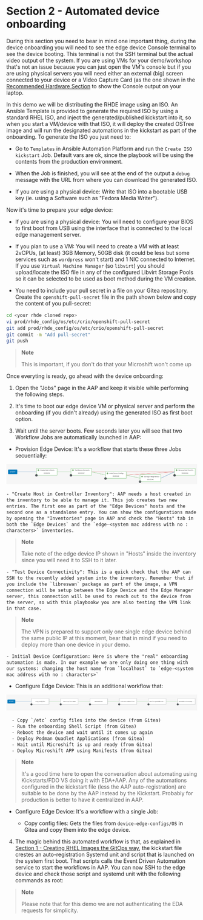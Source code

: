 # Section 2 - Automated device onboarding

During this section you need to bear in mind one important thing, during the device onboarding you will need to see the edge device Console terminal to see the device booting. This terminal is not the SSH terminal but the actual video output of the system. If you are using VMs for your demo/workshop that's not an issue because you can just open the VM's console but if you are using physical servers you will need either an external (big) screen connected to your device or a Video Capture Card (as the one shown in the [Recommended Hardware Section](README.md#recommended-hardware) to show the Console output on your laptop.

In this demo we will be distributing the RHDE image using an ISO. An Ansible Template is provided to generate the required ISO by using a standard RHEL ISO, and inject the generated/published kickstart into it, so when you start a VM/device with that ISO, it will deploy the created OSTree image and will run the designated automations in the kickstart as part of the onboarding. To generate the ISO you just need to:

* Go to `Templates` in Ansible Automation Platform and run the `Create ISO kickstart` Job. Default vars are ok, since the playbook will be using the contents from the production environment.

* When the Job is finished, you will see at the end of the output a `debug` message with the URL from where you can download the generated ISO.

* If you are using a physical device: Write that ISO into a bootable USB key (ie. using a Software such as "Fedora Media Writer").

Now it's time to prepare your edge device:

* If you are using a physical device: You will need to configure your BIOS to first boot from USB using the interface that is connected to the local edge management server.

* If you plan to use a VM: You will need to create a VM with at least 2vCPUs, (at least) 3GB Memory, 50GB disk (it could be less but some services such as `wordpress` won't start) and 1 NIC connected to Internet. If you use `Virtual Machine Manager` (so `libvirt`) you should upload/locate the ISO file in any of the configured Libvirt Storage Pools so it can be selected to be used as boot method during the VM creation.

* You need to include your pull secret in a file on your Gitea repository. Create the `openshift-pull-secret` file in the path shown below and copy the content of you pull-secret:

```bash
cd <your rhde cloned repo>
vi prod/rhde_config/os/etc/crio/openshift-pull-secret
git add prod/rhde_config/os/etc/crio/openshift-pull-secret
git commit -m "Add pull-secret"
git push
```

  >**Note**
  >
  > This is important, if you don't do that your Microshift won't come up

Once everyting is ready, go ahead with the device onboarding:


1. Open the "Jobs" page in the AAP and keep it visible while performing the following steps.


2. It's time to boot our edge device VM or physical server and perform the onboarding (if you didn't already) using the generated ISO as first boot option. 


3. Wait until the server boots. Few seconds later you will see that two Workflow Jobs are automatically launched in AAP:


* Provision Edge Device: It's a workflow that starts these three Jobs secuentially:

![Onboarding Workdlow 1](images/onboarding-workflow-1.png)


    - "Create Host in Controller Inventory": AAP needs a host created in the inventory to be able to manage it. This job creates two new entries. The first one as part of the "Edge Devices" hosts and the second one as a standalone entry. You can show the configurations made by opening the "Inventories" page in AAP and check the "Hosts" tab in both the `Edge Devices` and the `edge-<system mac address with no : characters>` inventories.

  >**Note**
  >
  > Take note of the edge device IP shown in "Hosts" inside the inventory since you will need it to SSH to it later.

    - "Test Device Connectivity": This is a quick check that the AAP can SSH to the recently added system into the inventory. Remember that if you include the `libreswan` package as part of the image, a VPN connection will be setup between the Edge Device and the Edge Manager server, this connection will be used to reach out to the device from the server, so with this playbookw you are also testing the VPN link in that case. 

  >**Note**
  >
  > The VPN is prepared to support only one single edge device behind the same public IP at this moment, bear that in mind if you need to deploy more than one device in your demo.

    - Initial Device Configuration: Here is where the "real" onboarding automation is made. In our example we are only doing one thing with our systems: changing the host name from `localhost` to `edge-<system mac address with no : characters>`


   - Configure Edge Device: This is an additional workflow that:

![Onboarding Workdlow 2](images/onboarding-workflow-2.png)


      - Copy `/etc` config files into the device (from Gitea)
      - Run the onboarding Shell Script (from Gitea)
      - Reboot the device and wait until it comes up again
      - Deploy Podman Quadlet Applications (from Gitea)
      - Wait until Microshift is up and ready (from Gitea)
      - Deploy Microshift APP using Manifests (from Gitea)


  >**Note**
  >
  > It's a good time here to open the conversation about automating using Kickstarts/FDO VS doing it with EDA+AAP. Any of the automations configured in the kickstart file (less the AAP auto-registration) are suitable to be done by the AAP instead by the Kickstart. Probably for production is better to have it centralized in AAP. 
  

* Configure Edge Device: It's a workflow with a single Job:

    - Copy config files: Gets the files from `device-edge-configs/OS` in Gitea and copy them into the edge device.


4. The magic behind this automated workflow is that, as explained in [Section 1 - Creating RHEL Images the GitOps way](#section-1---creating-rhel-images-the-gitops-way), the kickstart file crestes an auto-registration Systemd unit and script that is launched on the system first boot. That scripts calls the Event Driven Automation service to start the workflows in AAP. You can now SSH to the edge device and check those script and systemd unit with the following commands as root: 


  >**Note**
  >
  > Please note that for this demo we are not authenticating the EDA requests for simplicity.
  